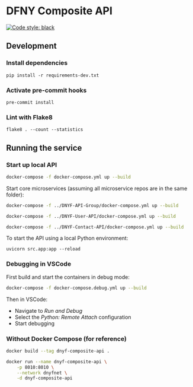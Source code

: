 # DFNY Composite API

[![Code style: black](https://img.shields.io/badge/code%20style-black-000000.svg)](https://github.com/psf/black)

## Development

### Install dependencies

```
pip install -r requirements-dev.txt
```

### Activate pre-commit hooks

```
pre-commit install
```

### Lint with Flake8

```
flake8 . --count --statistics
```

## Running the service

### Start up local API

```bash
docker-compose -f docker-compose.yml up --build
```

Start core microservices (assuming all microservice repos are in the same folder):

```bash
docker-compose -f ../DNYF-API-Group/docker-compose.yml up --build
```

```bash
docker-compose -f ../DNYF-User-API/docker-compose.yml up --build
```

```bash
docker-compose -f ../DNYF-Contact-API/docker-compose.yml up --build
```

To start the API using a local Python environment:

```
uvicorn src.app:app --reload
```

### Debugging in VSCode

First build and start the containers in debug mode:

```bash
docker-compose -f docker-compose.debug.yml up --build
```

Then in VSCode:

- Navigate to _Run and Debug_
- Select the _Python: Remote Attach_ configuration
- Start debugging

### Without Docker Compose (for reference)

```bash
docker build --tag dnyf-composite-api .
```

```bash
docker run --name dnyf-composite-api \
    -p 8010:8010 \
    --network dnyfnet \
    -d dnyf-composite-api
```
